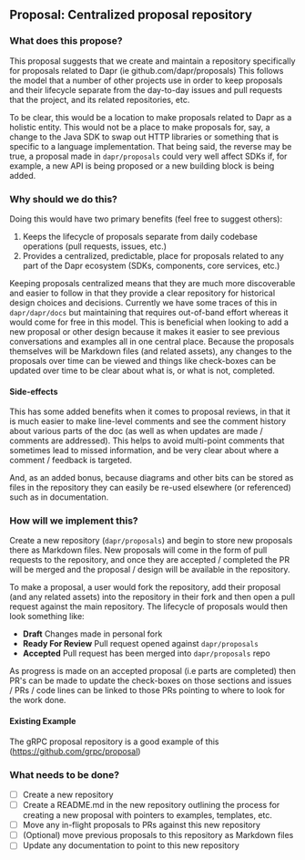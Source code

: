 
## Proposal: Centralized proposal repository 

### What does this propose?

This proposal suggests that we create and maintain a repository specifically for proposals related to Dapr (ie github.com/dapr/proposals) This follows the model that a number of other projects use in order to keep proposals and their lifecycle separate from the day-to-day issues and pull requests that the project, and its related repositories, etc. 

To be clear, this would be a location to make proposals related to Dapr as a holistic entity. This would not be a place to make proposals for, say, a change to the Java SDK to swap out HTTP libraries or something that is specific to a language implementation. That being said, the reverse may be true, a proposal made in `dapr/proposals` could very well affect SDKs if, for example, a new API is being proposed or a new building block is being added. 

### Why should we do this?

Doing this would have two primary benefits (feel free to suggest others):

1. Keeps the lifecycle of proposals separate from daily codebase operations (pull requests, issues, etc.)
2. Provides a centralized, predictable, place for proposals related to any part of the Dapr ecosystem (SDKs, components, core services, etc.) 

Keeping proposals centralized means that they are much more discoverable and easier to follow in that they provide a clear repository for historical design choices and decisions. Currently we have some traces of this in `dapr/dapr/docs` but maintaining that requires out-of-band effort whereas it would come for free in this model. This is beneficial when looking to add a new proposal or other design because it makes it easier to see previous conversations and examples all in one central place. Because the proposals themselves will be Markdown files (and related assets), any changes to the proposals over time can be viewed and things like check-boxes can be updated over time to be clear about what is, or what is not, completed. 

#### Side-effects

This has some added benefits when it comes to proposal reviews, in that it is much easier to make line-level comments and see the comment history about various parts of the doc (as well as when updates are made / comments are addressed). This helps to avoid multi-point comments that sometimes lead to missed information, and be very clear about where a comment / feedback is targeted.

And, as an added bonus, because diagrams and other bits can be stored as files in the repository they can easily be re-used elsewhere (or referenced) such as in documentation. 

### How will we implement this?

Create a new repository (`dapr/proposals`) and begin to store new proposals there as Markdown files. New proposals will come in the form of pull requests to the repository, and once they are accepted / completed the PR will be merged and the proposal / design will be available in the repository. 

To make a proposal, a user would fork the repository, add their proposal (and any related assets) into the repository in their fork and then open a pull request against the main repository. The lifecycle of proposals would then look something like:

* **Draft** Changes made in personal fork 
* **Ready For Review** Pull request opened against `dapr/proposals`
* **Accepted** Pull request has been merged into `dapr/proposals` repo 

As progress is made on an accepted proposal (i.e parts are completed) then PR's can be made to update the check-boxes on those sections and issues / PRs / code lines can be linked to those PRs pointing to where to look for the work done. 

#### Existing Example

The gRPC proposal repository is a good example of this (https://github.com/grpc/proposal)

### What needs to be done?

- [ ] Create a new repository
- [ ] Create a README.md in the new repository outlining the process for creating a new proposal with pointers to examples, templates, etc. 
- [ ] Move any in-flight proposals to PRs against this new repository
- [ ] (Optional) move previous proposals to this repository as Markdown files
- [ ] Update any documentation to point to this new repository
